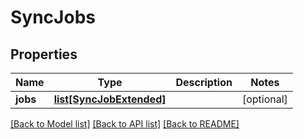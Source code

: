 # SyncJobs

## Properties
Name | Type | Description | Notes
------------ | ------------- | ------------- | -------------
**jobs** | [**list[SyncJobExtended]**](SyncJobExtended.md) |  | [optional] 

[[Back to Model list]](../README.md#documentation-for-models) [[Back to API list]](../README.md#documentation-for-api-endpoints) [[Back to README]](../README.md)


